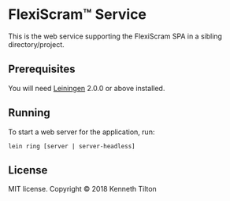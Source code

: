 # FlexiScram&trade; Service

This is the web service supporting the FlexiScram SPA in a sibling directory/project.

## Prerequisites

You will need [Leiningen][] 2.0.0 or above installed.

[leiningen]: https://github.com/technomancy/leiningen

## Running

To start a web server for the application, run:

    lein ring [server | server-headless]

## License

MIT license. Copyright © 2018 Kenneth Tilton
